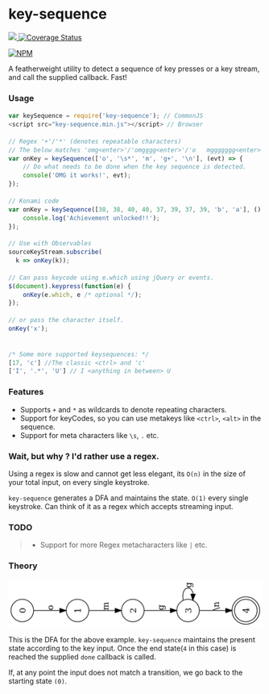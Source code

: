 # key-sequence
<a href="https://travis-ci.org/ashubham/key-sequence">
  <img src="https://api.travis-ci.org/ashubham/key-sequence.svg?branch=master" class="badge">
</a>
<a href='https://coveralls.io/github/ashubham/key-sequence?branch=master'>
    <img src='https://coveralls.io/repos/github/ashubham/key-sequence/badge.svg?branch=master' alt='Coverage Status' />
</a>

[![NPM](https://nodei.co/npm/key-sequence.png?downloads=true&stars=true&downloadRank=true)](https://www.npmjs.org/package/key-sequence)

A featherweight utility to detect a sequence of key presses or a key stream, and call the supplied callback. Fast!

### Usage

```javascript
var keySequence = require('key-sequence'); // CommonJS
<script src="key-sequence.min.js"></script> // Browser

// Regex '+'/'*' (denotes repeatable characters)
// The below matches 'omg<enter>'/'omgggg<enter>'/'o   mggggggg<enter>'
var onKey = keySequence(['o', '\s*', 'm', 'g+', '\n'], (evt) => {
    // Do what needs to be done when the key sequence is detected.
    console('OMG it works!', evt);
});

// Konami code
var onKey = keySequence([38, 38, 40, 40, 37, 39, 37, 39, 'b', 'a'], () => {
    console.log('Achievement unlocked!!');
});

// Use with Observables
sourceKeyStream.subscribe(
  k => onKey(k));

// Can pass keycode using e.which using jQuery or events.
$(document).keypress(function(e) {
    onKey(e.which, e /* optional */);
});

// or pass the character itself.
onKey('x');


/* Some more supported keysequences: */
[17, 'c'] //The classic <ctrl> and 'c'
['I', '.*', 'U'] // I <anything in between> U
```

### Features

* Supports `+` and `*` as wildcards to denote repeating characters.
* Support for keyCodes, so you can use metakeys like `<ctrl>`, `<alt>` in the sequence.
* Support for meta characters like `\s`, `.` etc.

### Wait, but why ? I'd rather use a regex.

Using a regex is slow and cannot get less elegant, its `O(n)` in the size of your total input,
on every single keystroke.

`key-sequence` generates a DFA and maintains the state. `O(1)` every single keystroke.
Can think of it as a regex which accepts streaming input.

### TODO

> - Support for more Regex metacharacters like `|` etc.

### Theory

![Image](img/sample-dfa.png?raw=true)

This is the DFA for the above example. `key-sequence` maintains the present state according to the key input.
Once the end state(`4` in this case) is reached the supplied `done` callback is called.

If, at any point the input does not match a transition, we go back to the starting state `(0)`.

